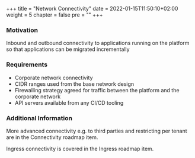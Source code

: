 +++
title = "Network Connectivity"
date = 2022-01-15T11:50:10+02:00
weight = 5
chapter = false
pre = "<b></b>"
+++

### Motivation

Inbound and outbound connectivity to applications running on the platform so that applications can be migrated incrementally

### Requirements

* Corporate network connectivity
* CIDR ranges used from the base network design 
* Firewalling strategy agreed for traffic between the platform and the corporate network
* API servers available from any CI/CD tooling

### Additional Information

More advanced connectivity e.g. to third parties and restricting per tenant are in the Connectivity roadmap item.

Ingress connectivity is covered in the Ingress roadmap item.



